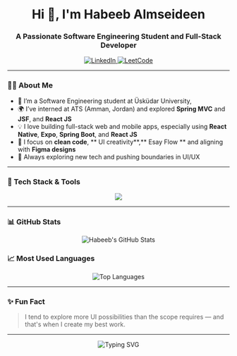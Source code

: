 <h1 align="center">Hi 👋, I'm Habeeb Almseideen</h1>
<h3 align="center">A Passionate Software Engineering Student and Full-Stack Developer</h3>

<p align="center">
  <a href="https://www.linkedin.com/in/habeeb-fayez-41647910a/">
    <img src="https://img.shields.io/badge/LinkedIn-0A66C2?style=for-the-badge&logo=linkedin&logoColor=white" alt="LinkedIn"/>
  </a>
  <a href="https://leetcode.com/u/habeebFayez/">
    <img src="https://img.shields.io/badge/LeetCode-FFA116?style=for-the-badge&logo=leetcode&logoColor=white" alt="LeetCode"/>
  </a>
</p>

---

### 👨‍💻 About Me

- 🔭 I’m  a Software Engineering student at Üsküdar University,
- 🌍 I’ve interned at ATS (Amman, Jordan) and explored **Spring MVC** and **JSF**,  and **React JS** 
- 💡 I love building full-stack web and mobile apps, especially using **React Native**, **Expo**, **Spring Boot**, and **React JS**
- 🎯 I focus on **clean code**, ** UI creativity**,** Esay Flow ** and aligning with **Figma designs**
- 🚀 Always exploring new tech and pushing boundaries in UI/UX

---

### 🧰 Tech Stack & Tools

<p align="center">
  <img src="https://skillicons.dev/icons?i=java,react,reactnative,js,ts,html,css,tailwind,bootstrap,nodejs,python,mysql,postgres,git,github,vscode,intellij" />
</p>

---

### 📊 GitHub Stats

<p align="center">
  <img src="https://github-readme-stats.vercel.app/api?username=habeebalmseideen&show_icons=true&theme=tokyonight" alt="Habeeb's GitHub Stats"/>
</p>

### 📈 Most Used Languages

<p align="center">
  <img src="https://github-readme-stats.vercel.app/api/top-langs/?username=habeebalmseideen&layout=compact&theme=tokyonight&langs_count=8" alt="Top Languages"/>
</p>

---

### ✨ Fun Fact

> I tend to explore more UI possibilities than the scope requires — and that's when I create my best work.

---

<p align="center">
  <img src="https://readme-typing-svg.demolab.com?font=Fira+Code&pause=1000&color=58A6FF&center=true&vCenter=true&width=435&lines=Thanks+for+stopping+by!+Let's+build+something+awesome+👨‍💻" alt="Typing SVG" />
</p>
